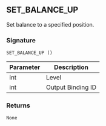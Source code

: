 ## SET\_BALANCE\_UP

Set balance to a specified position.


### Signature

`SET_BALANCE_UP ()`


| Parameter | Description |
| --- | --- |
| int | Level |
| int | Output Binding ID |


### Returns

`None`